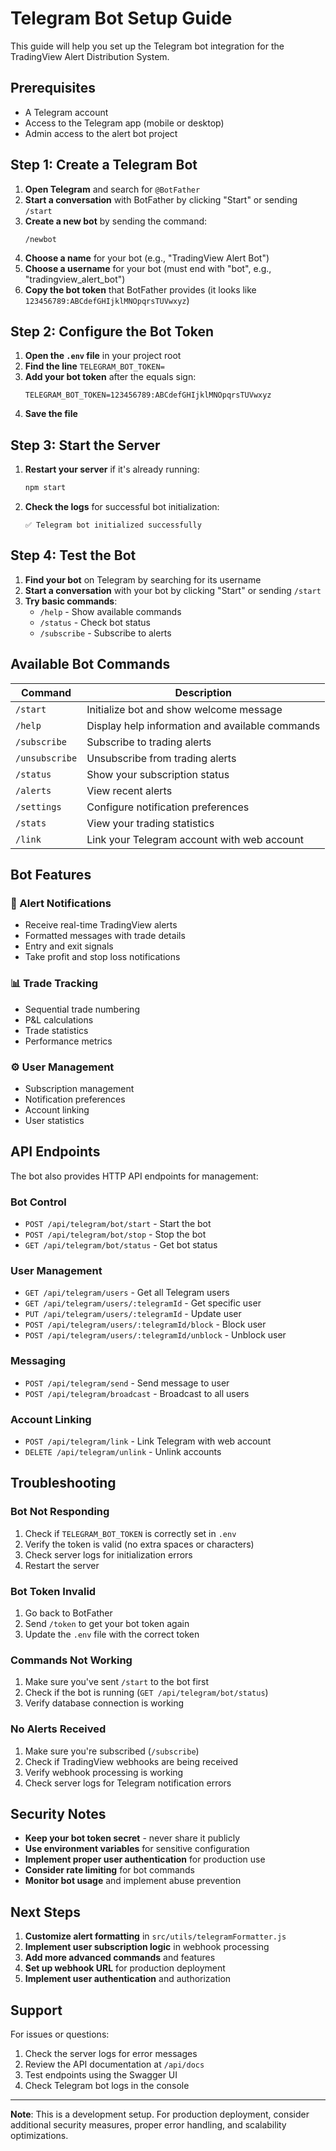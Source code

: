 # Telegram Bot Setup Guide

This guide will help you set up the Telegram bot integration for the TradingView Alert Distribution System.

## Prerequisites

- A Telegram account
- Access to the Telegram app (mobile or desktop)
- Admin access to the alert bot project

## Step 1: Create a Telegram Bot

1. **Open Telegram** and search for `@BotFather`
2. **Start a conversation** with BotFather by clicking "Start" or sending `/start`
3. **Create a new bot** by sending the command:
   ```
   /newbot
   ```
4. **Choose a name** for your bot (e.g., "TradingView Alert Bot")
5. **Choose a username** for your bot (must end with "bot", e.g., "tradingview_alert_bot")
6. **Copy the bot token** that BotFather provides (it looks like `123456789:ABCdefGHIjklMNOpqrsTUVwxyz`)

## Step 2: Configure the Bot Token

1. **Open the `.env` file** in your project root
2. **Find the line** `TELEGRAM_BOT_TOKEN=`
3. **Add your bot token** after the equals sign:
   ```env
   TELEGRAM_BOT_TOKEN=123456789:ABCdefGHIjklMNOpqrsTUVwxyz
   ```
4. **Save the file**

## Step 3: Start the Server

1. **Restart your server** if it's already running:
   ```bash
   npm start
   ```
2. **Check the logs** for successful bot initialization:
   ```
   ✅ Telegram bot initialized successfully
   ```

## Step 4: Test the Bot

1. **Find your bot** on Telegram by searching for its username
2. **Start a conversation** with your bot by clicking "Start" or sending `/start`
3. **Try basic commands**:
   - `/help` - Show available commands
   - `/status` - Check bot status
   - `/subscribe` - Subscribe to alerts

## Available Bot Commands

| Command | Description |
|---------|-------------|
| `/start` | Initialize bot and show welcome message |
| `/help` | Display help information and available commands |
| `/subscribe` | Subscribe to trading alerts |
| `/unsubscribe` | Unsubscribe from trading alerts |
| `/status` | Show your subscription status |
| `/alerts` | View recent alerts |
| `/settings` | Configure notification preferences |
| `/stats` | View your trading statistics |
| `/link` | Link your Telegram account with web account |

## Bot Features

### 🔔 Alert Notifications
- Receive real-time TradingView alerts
- Formatted messages with trade details
- Entry and exit signals
- Take profit and stop loss notifications

### 📊 Trade Tracking
- Sequential trade numbering
- P&L calculations
- Trade statistics
- Performance metrics

### ⚙️ User Management
- Subscription management
- Notification preferences
- Account linking
- User statistics

## API Endpoints

The bot also provides HTTP API endpoints for management:

### Bot Control
- `POST /api/telegram/bot/start` - Start the bot
- `POST /api/telegram/bot/stop` - Stop the bot
- `GET /api/telegram/bot/status` - Get bot status

### User Management
- `GET /api/telegram/users` - Get all Telegram users
- `GET /api/telegram/users/:telegramId` - Get specific user
- `PUT /api/telegram/users/:telegramId` - Update user
- `POST /api/telegram/users/:telegramId/block` - Block user
- `POST /api/telegram/users/:telegramId/unblock` - Unblock user

### Messaging
- `POST /api/telegram/send` - Send message to user
- `POST /api/telegram/broadcast` - Broadcast to all users

### Account Linking
- `POST /api/telegram/link` - Link Telegram with web account
- `DELETE /api/telegram/unlink` - Unlink accounts

## Troubleshooting

### Bot Not Responding
1. Check if `TELEGRAM_BOT_TOKEN` is correctly set in `.env`
2. Verify the token is valid (no extra spaces or characters)
3. Check server logs for initialization errors
4. Restart the server

### Bot Token Invalid
1. Go back to BotFather
2. Send `/token` to get your bot token again
3. Update the `.env` file with the correct token

### Commands Not Working
1. Make sure you've sent `/start` to the bot first
2. Check if the bot is running (`GET /api/telegram/bot/status`)
3. Verify database connection is working

### No Alerts Received
1. Make sure you're subscribed (`/subscribe`)
2. Check if TradingView webhooks are being received
3. Verify webhook processing is working
4. Check server logs for Telegram notification errors

## Security Notes

- **Keep your bot token secret** - never share it publicly
- **Use environment variables** for sensitive configuration
- **Implement proper user authentication** for production use
- **Consider rate limiting** for bot commands
- **Monitor bot usage** and implement abuse prevention

## Next Steps

1. **Customize alert formatting** in `src/utils/telegramFormatter.js`
2. **Implement user subscription logic** in webhook processing
3. **Add more advanced commands** and features
4. **Set up webhook URL** for production deployment
5. **Implement user authentication** and authorization

## Support

For issues or questions:
1. Check the server logs for error messages
2. Review the API documentation at `/api/docs`
3. Test endpoints using the Swagger UI
4. Check Telegram bot logs in the console

---

**Note**: This is a development setup. For production deployment, consider additional security measures, proper error handling, and scalability optimizations.